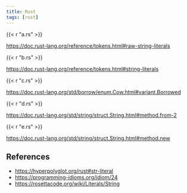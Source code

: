 ```yaml
---
title: Rust
tags: [rust]
---
```


{{< r "a.rs" >}}

<https://doc.rust-lang.org/reference/tokens.html#raw-string-literals>

{{< r "b.rs" >}}

<https://doc.rust-lang.org/reference/tokens.html#string-literals>

{{< r "c.rs" >}}

<https://doc.rust-lang.org/std/borrow/enum.Cow.html#variant.Borrowed>

{{< r "d.rs" >}}

<https://doc.rust-lang.org/std/string/struct.String.html#method.from-2>

{{< r "e.rs" >}}

<https://doc.rust-lang.org/std/string/struct.String.html#method.new>

## References

- <https://hyperpolyglot.org/rust#str-literal>
- <https://programming-idioms.org/idiom/24>
- <https://rosettacode.org/wiki/Literals/String>
